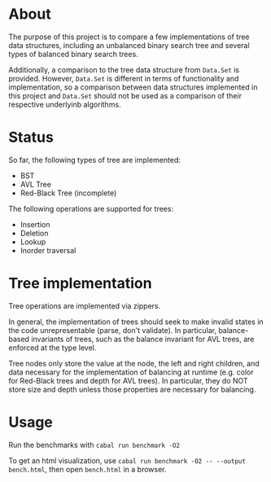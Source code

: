 # About

The purpose of this project is to compare a few implementations of tree data structures, including an unbalanced binary search tree and several types of balanced binary search trees.

Additionally, a comparison to the tree data structure from `Data.Set` is provided. However, `Data.Set` is different in terms of functionality and implementation, so a comparison between data structures implemented in this project and `Data.Set` should not be used as a comparison of their respective underlyinb algorithms.

# Status

So far, the following types of tree are implemented:
* BST
* AVL Tree
* Red-Black Tree (incomplete)

The following operations are supported for trees:
* Insertion
* Deletion
* Lookup
* Inorder traversal

# Tree implementation
Tree operations are implemented via zippers.

In general, the implementation of trees should seek to make invalid states in the code unrepresentable (parse, don't validate). In particular, balance-based invariants of trees, such as the balance invariant for AVL trees, are enforced at the type level.

Tree nodes only store the value at the node, the left and right children, and data necessary for the implementation of balancing at runtime (e.g. color for Red-Black trees and depth for AVL trees). In particular, they do NOT store size and depth unless those properties are necessary for balancing.

# Usage

Run the benchmarks with `cabal run benchmark -O2`

To get an html visualization, use `cabal run benchmark -O2 -- --output bench.html`, then open `bench.html` in a browser.
